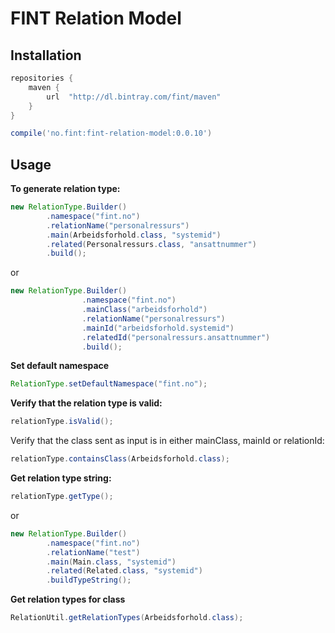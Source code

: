 # FINT Relation Model

## Installation

```groovy
repositories {
    maven {
        url  "http://dl.bintray.com/fint/maven" 
    }
}

compile('no.fint:fint-relation-model:0.0.10')
```

## Usage

**To generate relation type:**
```java
new RelationType.Builder()
        .namespace("fint.no")
        .relationName("personalressurs")
        .main(Arbeidsforhold.class, "systemid")
        .related(Personalressurs.class, "ansattnummer")
        .build();
```
or
```java
new RelationType.Builder()
                .namespace("fint.no")
                .mainClass("arbeidsforhold")
                .relationName("personalressurs")
                .mainId("arbeidsforhold.systemid")
                .relatedId("personalressurs.ansattnummer")
                .build();
```

**Set default namespace**
```java
RelationType.setDefaultNamespace("fint.no");
```

**Verify that the relation type is valid:**
```java
relationType.isValid();
```
Verify that the class sent as input is in either mainClass, mainId or relationId:
```java
relationType.containsClass(Arbeidsforhold.class);
```

**Get relation type string:**
```java
relationType.getType();
```

or

```java
new RelationType.Builder()
        .namespace("fint.no")
        .relationName("test")
        .main(Main.class, "systemid")
        .related(Related.class, "systemid")
        .buildTypeString();
```

**Get relation types for class**
```java
RelationUtil.getRelationTypes(Arbeidsforhold.class);
```
